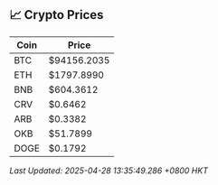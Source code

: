 ## 📈 Crypto Prices

| Coin | Price |
| ---- | ----- |
| BTC | $94156.2035 |
| ETH | $1797.8990 |
| BNB | $604.3612 |
| CRV | $0.6462 |
| ARB | $0.3382 |
| OKB | $51.7899 |
| DOGE | $0.1792 |

_Last Updated: 2025-04-28 13:35:49.286 +0800 HKT_